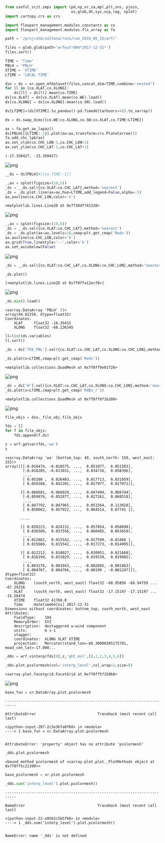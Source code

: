 ```python
from useful_scit.imps import (pd,np,xr,za,mpl,plt,sns, pjoin,
                              os,glob,dt,sys,ucp,log, splot)
import cartopy.crs as crs
```


```python
import flexpart_management.modules.constants as co
import flexpart_management.modules.flx_array as fa
```


```python
path = '/proj/atm/saltena/runs/run_2019_05_15/wrf/'
```


```python
files = glob.glob(path+'wrfout*d04*2017-12-31*')
files.sort()
```


```python
TIME = 'Time'
PBLH = 'PBLH'
XTIME = 'XTIME'
LTIME = 'LOCAL TIME'
```


```python
dso = ds = xr.open_mfdataset(files,concat_dim=TIME,combine='nested')
for ll in [co.XLAT,co.XLONG]:
    ds[ll] = ds[ll].mean(co.TIME)
ds[co.XLAT] = ds[co.XLAT].mean(co.WE).load()
ds[co.XLONG] = ds[co.XLONG].mean(co.SN).load()
```


```python
ds[LTIME]=(ds[XTIME].to_pandas()-pd.Timedelta(hours=4)).to_xarray()
```


```python
ds = ds.swap_dims({co.WE:co.XLONG,co.SN:co.XLAT,co.TIME:LTIME})
```


```python
ax = fa.get_ax_lapaz()
ds[PBLH][{LTIME:-1}].plot(ax=ax,transform=crs.PlateCarree())
fa.add_chc_lpb(ax)
ax.set_xlim(co.CHC_LON-1,co.CHC_LON+1)
ax.set_ylim(co.CHC_LAT-1,co.CHC_LAT+1)
```




    (-17.350427, -15.350427)




![png](chech_wrf_files/chech_wrf_8_1.png)



```python
__ds = ds[PBLH]#[{co.TIME:-1}]
```


```python
_,ax = splot(figsize=(10,5))
_ds = __ds.sel({co.XLAT:co.CHC_LAT},method='nearest')
_ds = _ds.plot.line(ax=ax,hue=LTIME,add_legend=False,alpha=.5)
ax.axvline(co.CHC_LON,color='k')
```




    <matplotlib.lines.Line2D at 0x7f36dff41320>




![png](chech_wrf_files/chech_wrf_10_1.png)



```python
_,ax = splot(figsize=(10,5))
_ds = __ds.sel({co.XLAT:co.CHC_LAT},method='nearest')
_ds = _ds.plot(ax=ax,levels=10,cmap=plt.get_cmap('Reds'))
ax.axvline(co.CHC_LON,color='k')
ax.grid(True,linestyle='--',color='k')
ax.set_axisbelow(False)
```


![png](chech_wrf_files/chech_wrf_11_0.png)



```python
_ds = __ds.sel({co.XLAT:co.CHC_LAT,co.XLONG:co.CHC_LON},method='nearest')
```


```python
_ds.plot()
```




    [<matplotlib.lines.Line2D at 0x7f8ffa12ecf8>]




![png](chech_wrf_files/chech_wrf_13_1.png)



```python
_ds.min().load()
```




    <xarray.DataArray 'PBLH' ()>
    array(44.62256, dtype=float32)
    Coordinates:
        XLAT     float32 -16.35415
        XLONG    float32 -68.136345




```python
ll=list(ds.variables)
ll.sort()
```


```python
_ds = ds['TKE_PBL'].sel({co.XLAT:co.CHC_LAT,co.XLONG:co.CHC_LON},method='nearest')
```


```python
_ds.plot(x=LTIME,cmap=plt.get_cmap('Reds'))
```




    <matplotlib.collections.QuadMesh at 0x7f8ff9e01f28>




![png](chech_wrf_files/chech_wrf_17_1.png)



```python
_ds = ds['W'].sel({co.XLAT:co.CHC_LAT,co.XLONG:co.CHC_LON},method='nearest')
_ds.plot(x=LTIME,cmap=plt.get_cmap('RdBu_r'))
```




    <matplotlib.collections.QuadMesh at 0x7f8ff8f1b208>




![png](chech_wrf_files/chech_wrf_18_1.png)



```python
file_objs = dso._file_obj.file_objs
```


```python
fds = []
for f in file_objs:
    fds.append(f.ds)
```


```python
z = wrf.getvar(fds,'wa')
z
```




    <xarray.DataArray 'wa' (bottom_top: 49, south_north: 150, west_east: 153)>
    array([[[-0.018474, -0.018575, ...,  0.051077,  0.051583],
            [-0.016205, -0.013031, ...,  0.034716,  0.058396],
            ...,
            [ 0.05208 ,  0.026403, ...,  0.017713,  0.031059],
            [ 0.059268,  0.041391, ...,  0.017977,  0.017071]],
    
           [[-0.066681, -0.066028, ...,  0.047494,  0.066744],
            [-0.059876, -0.052877, ...,  0.027261,  0.068518],
            ...,
            [ 0.047792,  0.047965, ...,  0.051564,  0.113028],
            [ 0.058062,  0.057922, ...,  0.064514,  0.07741 ]],
    
           ...,
    
           [[ 0.026223,  0.024132, ...,  0.057854,  0.058898],
            [ 0.036509,  0.037556, ...,  0.060485,  0.053659],
            ...,
            [ 0.012881,  0.015542, ..., -0.017599, -0.01466 ],
            [ 0.015666,  0.015542, ..., -0.017273, -0.014995]],
    
           [[ 0.012212,  0.010027, ...,  0.020951,  0.021668],
            [ 0.016199,  0.015829, ...,  0.019539,  0.019085],
            ...,
            [ 0.003278,  0.003943, ..., -0.002695, -0.001663],
            [ 0.004767,  0.004766, ..., -0.00199 , -0.001247]]], dtype=float32)
    Coordinates:
        XLONG    (south_north, west_east) float32 -68.95856 -68.94759 ... -67.29216
        XLAT     (south_north, west_east) float32 -17.15197 -17.15197 ... -15.58474
        XTIME    float32 41760.0
        Time     datetime64[ns] 2017-12-31
    Dimensions without coordinates: bottom_top, south_north, west_east
    Attributes:
        FieldType:    104
        MemoryOrder:  XYZ
        description:  destaggered w-wind component
        units:        m s-1
        stagger:      
        coordinates:  XLONG XLAT XTIME
        projection:   Mercator(stand_lon=-66.30000305175781, moad_cen_lat=-17.000...




```python
_dds = wrf.vinterp(fds[0],z,'ght_msl',[0,1,2,3,4,5,6])
```


```python
_dds.plot.pcolormesh(col='interp_level',col_wrap=2,size=6)
```




    <xarray.plot.facetgrid.FacetGrid at 0x7f8ff5f150b8>




![png](chech_wrf_files/chech_wrf_23_1.png)



```python
base_fun = xr.DataArray.plot.pcolormesh
```


    ---------------------------------------------------------------------------

    AttributeError                            Traceback (most recent call last)

    <ipython-input-207-2c3e3bfa8f60> in <module>
    ----> 1 base_fun = xr.DataArray.plot.pcolormesh
    

    AttributeError: 'property' object has no attribute 'pcolormesh'



```python
_dds.plot.pcolormesh
```




    <bound method pcolormesh of <xarray.plot.plot._PlotMethods object at 0x7f8ff5c21390>>




```python
base_pcolormesh = xr.plot.pcolormesh
```


```python
_dds.sum('interp_level').plot.pcolormesh()
```


    ---------------------------------------------------------------------------

    NameError                                 Traceback (most recent call last)

    <ipython-input-22-a9562c5b5f66> in <module>
    ----> 1 _dds.sum('interp_level').plot.pcolormesh()
    

    NameError: name '_dds' is not defined



```python

```
